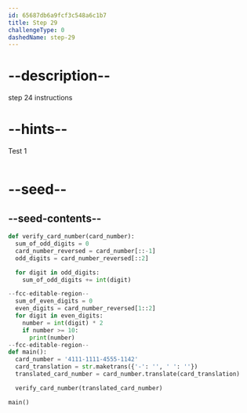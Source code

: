 ```yaml
---
id: 65687db6a9fcf3c548a6c1b7
title: Step 29
challengeType: 0
dashedName: step-29
---
```


# --description--

step 24 instructions

# --hints--

Test 1

```js

```

# --seed--

## --seed-contents--

```py
def verify_card_number(card_number):
  sum_of_odd_digits = 0
  card_number_reversed = card_number[::-1]
  odd_digits = card_number_reversed[::2]

  for digit in odd_digits:
    sum_of_odd_digits += int(digit)

--fcc-editable-region--
  sum_of_even_digits = 0
  even_digits = card_number_reversed[1::2]
  for digit in even_digits:
    number = int(digit) * 2
    if number >= 10:
      print(number)
--fcc-editable-region--
def main():
  card_number = '4111-1111-4555-1142'
  card_translation = str.maketrans({'-': '', ' ': ''})
  translated_card_number = card_number.translate(card_translation)

  verify_card_number(translated_card_number)

main()
```
